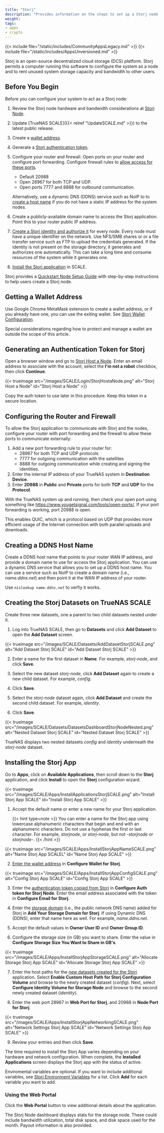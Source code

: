 ```yaml
---
title: "Storj"
description: "Provides information on the steps to set up a Storj node on your TrueNAS SCALE system."
weight: 
tags:
- apps
- crypto
---
```


{{< include file="/static/includes/CommunityAppsLegacy.md" >}}
{{< include file="/static/includes/AppsUnversioned.md" >}}

Storj is an open-source decentralized cloud storage (DCS) platform.
Storj permits a computer running this software to configure the system as a node and to rent unused system storage capacity and bandwidth to other users.

## Before You Begin

Before you can configure your system to act as a Storj node:

1. Review the Storj node hardware and bandwidth considerations at [Storj Node](https://www.storj.io/node).

2. Update [TrueNAS SCALE]({{< relref "UpdateSCALE.md" >}}) to the latest public release.

3. Create a [wallet address](#getting-a-wallet-address).

4. Generate a [Storj authentication token](#generating-an-authentication-token-for-storj).

5. Configure your router and firewall.
   Open ports on your router and configure port forwarding. Configure firewall rules to [allow access for these ports](#configuring-the-router-and-firewall).
   * Default 20988
   * Open 28967 for both TCP and UDP.
   * Open ports 7777 and 8888 for outbound communication.

   Alternatively, use a dynamic DNS (DDNS) service such as NoIP to to [create a host name](#creating-a-ddns-host-name) if you do not have a static IP address for the system nodes.

6. Create a publicly-available domain name to access the Storj application. Point this to your router public IP address.

7. [Create a Storj identity and authorize it](https://docs.storj.io/node/dependencies/identity) for every node.
   Every node must have a unique identifier on the network. Use NFS/SMB shares or or a file transfer service such as FTP to upload the credentials generated.
   If the identity is not present on the storage directory, it generates and authorizes one automatically.
   This can take a long time and consume resources of the system while it generates one.

8. [Install the Storj application](#installing-the-storj-app) in SCALE.

Storj provides a [Quickstart Node Setup Guide](https://docs.storj.io/node/setup) with step-by-step instructions to help users create a Storj node.

## Getting a Wallet Address

Use Google Chrome MetaMask extension to create a wallet address, or if you already have one, you can use the exiting wallet.
See [Storj Wallet Configuration](https://support.storj.io/hc/en-us/articles/360026611692-How-do-I-hold-STORJ-What-is-a-valid-address-or-compatible-wallet-).

Special considerations regarding how to protect and manage a wallet are outside the scope of this article.

## Generating an Authentication Token for Storj

Open a browser window and go to [Storj Host a Node](https://www.storj.io/host-a-node).
Enter an email address to associate with the account, select the **I'm not a robot** checkbox, then click **Continue**.

{{< trueimage src="/images/SCALE/Login/StorjHostaNode.png" alt="Storj Host a Node" id="Storj Host a Node" >}}

Copy the auth token to use later in this procedure. Keep this token in a secure location.

## Configuring the Router and Firewall
To allow the Storj application to communicate with Storj and the nodes, configure your router with port forwarding and the firewall to allow these ports to communicate externally:

1. Add a new port forwarding rule to your router for:
   * 28967 for both TCP and UDP protocols
   * 7777 for outgoing communication with the satellites
   * 8888 for outgoing communication while creating and signing the identities.
2. Enter the internal IP address of your TrueNAS system in **Destination Device**.
3. Enter **20988** in **Public** and **Private** ports for both **TCP** and **UDP** for the **Protocol**.

With the TrueNAS system up and running, then check your open port using something like https://www.yougetsignal.com/tools/open-ports/. If your port forwarding is working, port 20988 is open.

This enables QUIC, which is a protocol based on UDP that provides more efficient usage of the Internet connection with both parallel uploads and downloads.

## Creating a DDNS Host Name

Create a DDNS host name that points to your router WAN IP address, and provide a domain name to use for access the Storj application.
You can use a dynamic DNS service that allows you to set up a DDNS host name. You can use a service such as NoIP to create a domain name (i.e., *name.ddns.net*) and then point it at the WAN IP address of your router.

Use <code>nislookup <i>name.ddns.net</i></code> to verfiy it works.

## Creating the Storj Datasets on TrueNAS SCALE

Create three new datasets, one a parent to two child datasets nested under it.

1. Log into TrueNAS SCALE, then go to **Datasets** and click **Add Dataset** to open the **Add Dataset** screen.

{{< trueimage src="/images/SCALE/Datasets/AddDatasetStorjSCALE.png" alt="Add Dataset Storj SCALE" id="Add Dataset Storj SCALE" >}}

2. Enter a name for the first dataset in **Name**. For example, *storj-node*, and click **Save**.

3. Select the new dataset *storj-node*, click **Add Dataset** again to create a new child dataset. For example, *config*.

4. Click **Save**.

5. Select the *storj-node* dataset again, click **Add Dataset** and create the second child dataset. For example, *identity*.

6. Click **Save**.

{{< trueimage src="/images/SCALE/Datasets/DatasetsDashboardStorjNodeNested.png" alt="Nested Dataset Storj SCALE" id="Nested Dataset Storj SCALE" >}}

TrueNAS displays two nested datasets *config* and *identity* underneath the *storj-node* dataset.

## Installing the Storj App

Go to **Apps**, click on **Available Applications**, then scroll down to the **Storj** application, and click **Install** to open the **Storj** configuration wizard.

{{< trueimage src="/images/SCALE/Apps/InstallApplicationsStorjSCALE.png" alt="Install Storj App SCALE" id="Install Storj App SCALE" >}}

1. Accept the default name or enter a new name for your Storj application.

   {{< hint type=note >}}
   You can enter a name for the Storj app using lowercase alphanumeric characters that begin and end with an alphanumeric characters.
   Do not use a hyphenas the first or last character. For example, *storjnode*, or *storj-node*, but not *-storjnode* or *storjnode-*.
   {{< /hint >}}

{{< trueimage src="/images/SCALE/Apps/InstallStorjAppNameSCALE.png" alt="Name Storj App SCALEL" id="Name Storj App SCALE" >}}

2. [Enter the wallet address](#getting-a-wallet-address) in **Configure Wallet for Storj**.

{{< trueimage src="/images/SCALE/Apps/InstallStorjAppConfigSCALE.png" alt="Config Storj App SCALE" id="Config Storj App SCALE" >}}

3. Enter the [authentication token copied from Storj](#generating-an-authentication-token-for-storj) in **Configure Auth token for Storj Node**.
   Enter the email address associated with the token in **Configure Email for Storj**.

4. Enter the [storage domain](#creating-a-ddns-host-name) (i.e., the public network DNS name) added for Storj in **Add Your Storage Domain for Storj**.
   If using Dynamic DNS (DDNS), enter that name here as well. For example, *name.ddns.net*.

5. Accept the default values in **Owner User ID** and **Owner Group ID**.

6. Configure the storage size (in GB) you want to share. Enter the value in **Configure Storage Size You Want to Share in GB's**.

{{< trueimage src="/images/SCALE/Apps/InstallStorjAppStorageSCALE.png" alt="Allocate Storage Storj App SCALE" id="Allocate Storage Storj App SCALE" >}}

7. Enter the host paths for the [new datasets created for the Storj](#creating-the-storj-datasets-on-truenas-scale) application.
   Select **Enable Custom Host Path for Storj Configuration Volume** and browse to the newly created dataset (*config*).
   Next, select **Configure Identity Volume for Storage Node** and browse to the second newly created dataset (*identity*).

8. Enter the web port 28967 in **Web Port for Storj**, and 20988 in **Node Port for Storj**.

{{< trueimage src="/images/SCALE/Apps/InstallStorjAppNetworkingSCALE.png" alt="Network Settings Storj App SCALE" id="Network Settings Storj App SCALE" >}}

9. Review your entries and then click **Save**.

The time required to install the Storj App varies depending on your hardware and network configuration.
When complete, the **Installed Applications** screen displays the Storj app with the status of active.

Enviromental variables are optional.
If you want to include additional variables, see [Storj Environment Variables](https://storj.github.io/core/tutorial-environment-variables.html) for a list.
Click **Add** for each variable you want to add.

### Using the Web Portal

Click the **Web Portal** button to view additional details about the application.

The Storj Node dashboard displays stats for the storage node. These could include bandwidth utilization, total disk space, and disk space used for the month.
Payout information is also provided.
